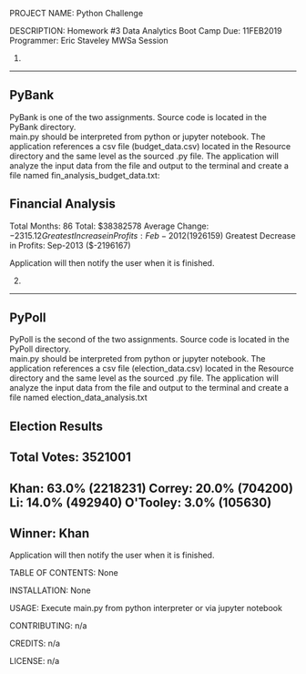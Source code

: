 
PROJECT NAME: Python Challenge

DESCRIPTION: 
Homework #3  Data Analytics Boot Camp
Due: 11FEB2019
Programmer:  Eric Staveley  MWSa Session

1.
-------
PyBank 
-------
PyBank is one of the two assignments.  Source code is located in the PyBank directory.  
main.py should be interpreted from python or jupyter notebook.
The application references a csv file (budget_data.csv) located in the Resource directory
and the same level as the sourced .py file.
The application will analyze the input data from the file and output to the 
terminal and create a file named fin_analysis_budget_data.txt:

Financial Analysis
-----------------------
Total Months: 86
Total: $38382578
Average Change: $-2315.12
Greatest Increase in Profits: Feb-2012 ($1926159)
Greatest Decrease in Profits: Sep-2013 ($-2196167)

Application will then notify the user when it is finished.

2.
-------
PyPoll
-------
PyPoll is the second of the two assignments.  Source code is located in the PyPoll directory.  
main.py should be interpreted from python or jupyter notebook.
The application references a csv file (election_data.csv) located in the Resource directory
and the same level as the sourced .py file.
The application will analyze the input data from the file and output to the 
terminal and create a file named election_data_analysis.txt

Election Results
-----------------------
Total Votes: 3521001
-----------------------
Khan: 63.0% (2218231)
Correy: 20.0% (704200)
Li: 14.0% (492940)
O'Tooley: 3.0% (105630)
-----------------------
Winner: Khan
-----------------------

Application will then notify the user when it is finished.

TABLE OF CONTENTS:
None

INSTALLATION:
None

USAGE:
Execute main.py from python interpreter or via jupyter notebook

CONTRIBUTING:
n/a

CREDITS:
n/a

LICENSE:
n/a




